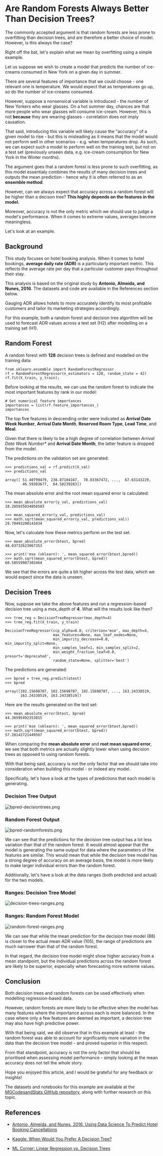 # Are Random Forests Always Better Than Decision Trees?

The commonly accepted argument is that random forests are less prone to overfitting than decision trees, and are therefore a better choice of model. However, is this always the case?

Right off the bat, let's explain what we mean by overfitting using a simple example.

Let us suppose we wish to create a model that predicts the number of ice-creams consumed in New York on a given day in summer.

There are several features of importance that we could choose - one relevant one is temperature. We would expect that as temperatures go up, so do the number of ice-creams consumed.

However, suppose a nonsensical variable is introduced - the number of New Yorkers who wear glasses. On a hot summer day, chances are that more people who wear glasses will consume ice-cream. However, this is not **because** they are wearing glasses - correlation does not imply causation.

That said, introducing this variable will likely cause the "accuracy" of a given model to rise - but this is misleading as it means that the model would not perform well in other scenarios - e.g. when temperatures drop. As such, we can expect such a model to perform well on the training test, but not on a test set (previously unseen data, e.g. ice-cream consumption for New York in the Winter months).

The argument goes that a random forest is less prone to such overfitting, as this model essentialy combines the results of many decision trees and outputs the mean prediction - hence why it is often referred to as an **ensemble method**.

However, can we always expect that accuracy across a random forest will be higher than a decison tree? **This highly depends on the features in the model.**

Moreover, accuracy is not the only metric which we should use to judge a model's performance. When it comes to extreme values, averages become meaningless.

Let's look at an example.

## Background

This study focuses on hotel booking analysis. When it comes to hotel bookings, **average daily rate (ADR)** is a particularly important metric. This reflects the average rate per day that a particular customer pays throughout their stay.

This analysis is based on the original study by **Antonio, Almeida, and Nunes, 2016**. The datasets and code are available in the References section below.

Gauging ADR allows hotels to more accurately identify its most profitable customers and tailor its marketing strategies accordingly.

For this example, both a random forest and decision tree algorithm will be used to forecast ADR values across a test set (H2) after modelling on a training set (H1).

## Random Forest

A random forest with **128** decision trees is defined and modelled on the training data:

```
from sklearn.ensemble import RandomForestRegressor
rf = RandomForestRegressor(n_estimators = 128, random_state = 42)
rf.fit(X_train, y_train);
```

Before looking at the results, we can use the random forest to indicate the most important features by rank in our model:

```
# Get numerical feature importances
importances = list(rf.feature_importances_)
importances
```

The top five features in descending order were indicated as **Arrival Date Week Number**, **Arrival Date Month**, **Reserved Room Type**, **Lead Time**, and **Meal**.

Given that there is likely to be a high degree of correlation between *Arrival Date Week Number** and **Arrival Date Month**, the latter feature is dropped from the model.

The predictions on the validation set are generated:

```
>>> predictions_val = rf.predict(X_val)
>>> predictions_val

array([ 51.40799479, 238.87104167,  78.83367472, ...,  67.63143229,
        46.59383677,  64.58239283])
```

The mean absolute error and the root mean squared error is calculated:

```
>>> mean_absolute_error(y_val, predictions_val)
18.265935834058503

>>> mean_squared_error(y_val, predictions_val)
>>> math.sqrt(mean_squared_error(y_val, predictions_val))
29.70493200141034
```

Now, let's calculate how these metrics perform on the test set.

```
>>> mean_absolute_error(btest, bpred)
48.03732623067353

>>> print('mse (sklearn): ', mean_squared_error(btest,bpred))
>>> math.sqrt(mean_squared_error(btest, bpred))
60.58559987303464
```

We see that the errors are quite a bit higher across the test data, which we would expect since the data is unseen.

## Decision Trees

Now, suppose we take the above features and run a regression-based decision tree using a *max_depth* of **4**. What will the results look like then?

```
>>> tree_reg = DecisionTreeRegressor(max_depth=4)
>>> tree_reg.fit(X_train, y_train)

DecisionTreeRegressor(ccp_alpha=0.0, criterion='mse', max_depth=4,
                      max_features=None, max_leaf_nodes=None,
                      min_impurity_decrease=0.0, min_impurity_split=None,
                      min_samples_leaf=1, min_samples_split=2,
                      min_weight_fraction_leaf=0.0, presort='deprecated',
                      random_state=None, splitter='best')
```                      

The predictions are generated:

```
>>> bpred = tree_reg.predict(atest)
>>> bpred

array([102.15698787, 102.15698787, 102.15698787, ..., 163.24338519,
       163.24338519, 163.24338519])
```

Here are the results generated on the test set:

```
>>> mean_absolute_error(btest, bpred)
44.36595492353015

>>> print('mse (sklearn): ', mean_squared_error(btest,bpred))
>>> math.sqrt(mean_squared_error(btest, bpred))
57.28142721449567
```

When comparing the **mean absolute error** and **root mean squared error**, we see that both metrics are actually slightly lower when using decision trees as opposed to using random forests.

With that being said, accuracy is not the only factor that we should take into consideration when building this model - or indeed any model.

Specifically, let's have a look at the types of predictions that each model is generating.

### Decision Tree Output

![bpred-decisiontrees.png](bpred-decisiontrees.png)

### Random Forest Output

![bpred-randomforests.png](bpred-randomforests.png)

We can see that the predictions for the decision tree output has a lot less variation than that of the random forest. It would almost appear that the model is generating the same output for data where the parameters of the features are similar. This would mean that while the decision tree model has a strong degree of accuracy on an average basis, the model is more likely to make larger individual errors than the random forest.

Additionally, let's have a look at the data ranges (both predicted and actual) for the two models.

### Ranges: Decision Tree Model

![decision-trees-ranges.png](decision-trees-ranges.png)

### Ranges: Random Forest Model

![random-forest-ranges.png](random-forest-ranges.png)

We can see that while the mean prediction for the decision tree model (88) is closer to the actual mean ADR value (105), the range of predictions are much narrower than that of the random forest.

In that regard, the decision tree model might show higher accuracy from a mean standpoint, but the individual predictions across the random forest are likely to be superior, especially when forecasting more extreme values.

## Conclusion

Both decision trees and random forests can be used effectively when modelling regression-based data.

However, random forests are more likely to be effective when the model has many features where the importance across each is more balanced. In the case where only a few features are deemed as important, a decision tree may also have high predictive power.

With that being said, we did observe that in this example at least - the random forest was able to account for significantly more variation in the data than the decision tree model - and proved superior in this respect.

From that standpoint, accuracy is not the only factor that should be prioritised when assessing model performance - simply looking at the mean accuracy does not tell the whole story.

Hope you enjoyed this article, and I would be grateful for any feedback or insights!

The datasets and notebooks for this example are available at the [MGCodesandStats GitHub repository](https://github.com/MGCodesandStats/hotel-modelling), along with further research on this topic.

## References

- [Antonio, Almeida, and Nunes, 2016. Using Data Science To Predict Hotel Booking Cancellations](https://www.researchgate.net/publication/309379684_Using_Data_Science_to_Predict_Hotel_Booking_Cancellations)

- [Kaggle: When Would You Prefer A Decision Tree?](https://www.kaggle.com/learn-forum/60582)

- [ML Corner: Linear Regression vs. Decision Trees](https://mlcorner.com/linear-regression-vs-decision-trees/)